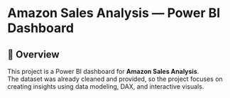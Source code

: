 # Amazon Sales Analysis — Power BI Dashboard

## 📌 Overview
This project is a Power BI dashboard for **Amazon Sales Analysis**.  
The dataset was already cleaned and provided, so the project focuses on creating insights using data modeling, DAX, and interactive visuals.

